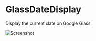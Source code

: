 GlassDateDisplay
================

Display the current date on Google Glass

![Screenshot](http://ddrboxman.github.io/GlassDateDisplay/screenshot.png)
